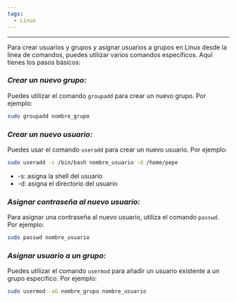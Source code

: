 ```yaml
---
tags:
  - Linux
---
```

---
Para crear usuarios y grupos y asignar usuarios a grupos en Linux desde la línea de comandos, puedes utilizar varios comandos específicos. Aquí tienes los pasos básicos:
### ***Crear un nuevo grupo***:
Puedes utilizar el comando `groupadd` para crear un nuevo grupo. Por ejemplo:

```bash
sudo groupadd nombre_grupo
```
### ***Crear un nuevo usuario:***
Puedes usar el comando `useradd` para crear un nuevo usuario. Por ejemplo:

```bash
sudo useradd -s /bin/bash nombre_usuario -d /home/pepe
```

 - -s: asigna la shell del usuario
 - -d: asigna el directorio del usuario
### ***Asignar contraseña al nuevo usuario:***
Para asignar una contraseña al nuevo usuario, utiliza el comando `passwd`. Por ejemplo:

```bash
sudo passwd nombre_usuario
```
### ***Asignar usuario a un grupo:***
Puedes utilizar el comando `usermod` para añadir un usuario existente a un grupo específico. Por ejemplo:

```bash
sudo usermod -aG nombre_grupo nombre_usuario
```

